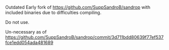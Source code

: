 Outdated Early fork of https://github.com/SuppSandroB/sandrop with included binaries due to difficulties compiling.

Do not use.

Un-necessary as of https://github.com/SuppSandroB/sandrop/commit/3d711bdd80639f77ef537fce1edd054ada481689
